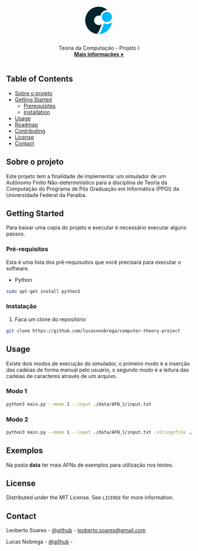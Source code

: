 <!--
*** Thanks for checking out this README Template. If you have a suggestion that would
*** make this better, please fork the repo and create a pull request or simply open
*** an issue with the tag "enhancement".
*** Thanks again! Now go create something AMAZING! :D
***
***
***
*** To avoid retyping too much info. Do a search and replace for the following:
*** github_username, repo_name, twitter_handle, email
-->

<!-- PROJECT LOGO -->
<br />
<p align="center">
  <a href="https://ci.ufpb.br/">
    <img src="assets/logo.jpg" alt="Logo" width="80" height="80">
  </a>

  <h3 align="center"></h3>

  <p align="center">
    Teoria da Computação - Projeto I
    <br />
    <a href="https://github.com/lucasnnobrega/computer-theory-project"><strong>Mais informações »</strong></a>
    <br />
    <br />
    <!-- <a href="https://github.com/github_username/repo_name">View Demo</a>
    ·
    <a href="https://github.com/github_username/repo_name/issues">Report Bug</a>
    ·
    <a href="https://github.com/github_username/repo_name/issues">Request Feature</a> -->
  </p>
</p>



<!-- TABLE OF CONTENTS -->
## Table of Contents

* [Sobre o projeto](#sobre-o-projeto)
* [Getting Started](#getting-started)
  * [Prerequisites](#prerequisites)
  * [Installation](#installation)
* [Usage](#usage)
* [Roadmap](#roadmap)
* [Contributing](#contributing)
* [License](#license)
* [Contact](#contact)



<!-- ABOUT THE PROJECT -->
## Sobre o projeto

Este projeto tem a finalidade de implementar um simulador de um Autônomo Finito Não-determinístico para a disciplina de Teoria da Computação do Programa de Pós Graduação em Informática (PPGI) da Universidade Federal da Paraíba. 

<!-- GETTING STARTED -->
## Getting Started

Para baixar uma copia do projeto e executar é necessário executar alguns passos.

### Pré-requisitos

Esta é uma lista dos pré-requisuitos que você precisará para executar o software. 

* Python
```sh
sudo apt-get install python3 
```

### Instalação

1. Faca um clone do repositório
```sh
git clone https://github.com/lucasnnobrega/computer-theory-project
```


<!-- USAGE EXAMPLES -->
## Usage

Existe dois modos de execução do simulador, o primeiro modo é a inserção das cadeias de forma manual pelo usuário, o segundo modo é a leitura das cadeias de caracteres através de um arquivo.

### Modo 1

```sh
python3 main.py --mode 1 --input ./data/AFN_1/input.txt
```

### Modo 2

```sh
python3 main.py --mode 1 --input ./data/AFN_1/input.txt -stringsfile ./data/AFN_1/strings.txt
```

## Exemplos

Na pasta **data** ter mais AFNs de exemplos para utilização nos testes.


<!-- LICENSE -->
## License

Distributed under the MIT License. See `LICENSE` for more information.


<!-- CONTACT -->
## Contact

Leoberto Soares - [@github](https://github.com/leossoaress) - leoberto.soares@gmail.com

Lucas Nobrega - [@github](https://github.com/lucasnnobrega) - 
